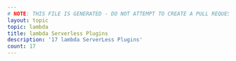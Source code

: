 ```yaml
---
# NOTE: THIS FILE IS GENERATED - DO NOT ATTEMPT TO CREATE A PULL REQUEST TO UPDATE THE DATA. 
layout: topic
topic: lambda
title: lambda Serverless Plugins
description: '17 lambda ServerLess Plugins'
count: 17
---
```

